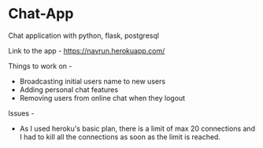 # Chat-App
Chat application with python, flask, postgresql

Link to the app - https://navrun.herokuapp.com/

Things to work on - 
  - Broadcasting initial users name to new users
  - Adding personal chat features
  - Removing users from online chat when they logout
  
Issues - 
  - As I used heroku's basic plan, there is a limit of max 20 connections and I had to kill all the connections as soon as the limit is reached.
